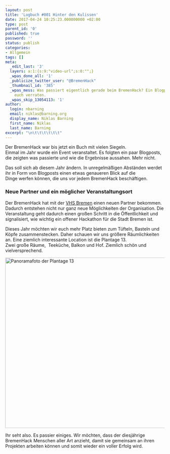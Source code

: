 ```yaml
---
layout: post
title: 'Logbuch #001 Hinter den Kulissen'
date: 2017-04-24 10:25:23.000000000 +02:00
type: post
parent_id: '0'
published: true
password: ''
status: publish
categories:
- Allgemein
tags: []
meta:
  _edit_last: '3'
  layers: a:1:{s:9:"video-url";s:0:"";}
  _wpas_done_all: '1'
  _publicize_twitter_user: "@BremenHack"
  _thumbnail_id: '385'
  _wpas_mess: Was passiert eigentlich gerade beim BremenHack? Ein Blogpost wird es
    euch verraten.
  _wpas_skip_13054113: '1'
author:
  login: nbarning
  email: niklas@barning.org
  display_name: Niklas Barning
  first_name: Niklas
  last_name: Barning
excerpt: "\n\t\t\t\t\t\t"
---
```

<p>
				Der BremenHack war bis jetzt ein Buch mit vielen Siegeln.<br />
Einmal im Jahr wurde ein Event veranstaltet. Es folgten ein paar Blogposts, die zeigten was passierte und wie die Ergebnisse aussahen. Mehr nicht.</p>
<p>Das soll sich ab diesem Jahr ändern. In unregelmäßigen Abständen werdet ihr in Form von Blogposts einen etwas genaueren Blick auf die Dinge werfen können, die uns vor jedem BremenHack beschäftigen.</p>
<h3>Neue Partner und ein möglicher Veranstaltungsort</h3>
<p>Der BremenHack hat mit der <a href="http://vhs-bremen.de">VHS Bremen</a> einen neuen Partner bekommen. Dadurch entstehen nicht nur ganz neue Möglichkeiten der Organisation. Die Veranstaltung geht dadurch einen großen Schritt in die Öffentlichkeit und signalisiert, wie wichtig ein offener Hackathon für die Stadt Bremen ist.</p>
<p>Dieses Jahr möchten wir euch mehr Platz bieten zum Tüfteln, Basteln und Köpfe zusammenstecken. Daher schauen wir uns größere Räumlichkeiten an. Eine ziemlich interessante Location ist die Plantage 13.<br />
Zwei große Räume,  Teeküche, Balkon und Hof. Ziemlich schön und vielversprechend.</p>
<p><img class="alignnone wp-image-384 size-full" src="{{ site.baseurl }}/assets/panorama-plantage.jpg" alt="Panoramafoto der Plantage 13" width="2000" height="537" /></p>
<p>Ihr seht also. Es passier einiges. Wir möchten, dass der diesjährige BremenHack Menschen aller Art anzieht, damit sie gemeinsam an ihren Projekten arbeiten können und somit wieder ein voller Erfolg wird.		</p>
